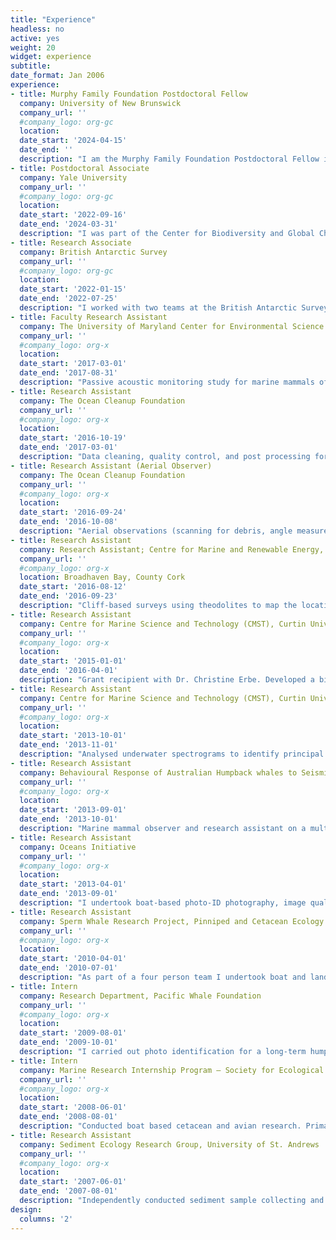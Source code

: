 ```yaml
---
title: "Experience"
headless: no
active: yes
weight: 20
widget: experience
subtitle:
date_format: Jan 2006
experience:
- title: Murphy Family Foundation Postdoctoral Fellow
  company: University of New Brunswick
  company_url: ''
  #company_logo: org-gc
  location: 
  date_start: '2024-04-15'
  date_end: ''
  description: "I am the Murphy Family Foundation Postdoctoral Fellow in Ocean Conservation. I am researching how dynamic management practices protect the endangered North Atlantic Right Whales. I use data from real-time passive acoustic monitoring to examine detection probabilities and vessel behaviour in critical habitat."
- title: Postdoctoral Associate
  company: Yale University
  company_url: ''
  #company_logo: org-gc
  location: 
  date_start: '2022-09-16'
  date_end: '2024-03-31'
  description: "I was part of the Center for Biodiversity and Global Change at Yale University where I work as part of the Biodiversity Movement and Global Change group. My work focused on understanding the drivers and impacts of animal movement on a changing planet. I utilised high-resolution global animal movement data to explore space use and changes over time."
- title: Research Associate
  company: British Antarctic Survey
  company_url: ''
  #company_logo: org-gc
  location: 
  date_start: '2022-01-15'
  date_end: '2022-07-25'
  description: "I worked with two teams at the British Antarctic Survey. The first team analysed acoustic recordings from South Georgia. The second team (Whales from Space) was reviewing VHR satellite images collected from the Antarctic peninsula. In the acoustic monitoring project, I identified underwater sound sources. The main focus is to monitor recovering populations of baleen whales in South Georgia. In the 'Whales From Space' project I classified features of interest and environmental conditions within each VHF image. The main focus is to examine humpback whale (<a>Megaptera novaeangliae</a>) presence and habitat use across the year."
- title: Faculty Research Assistant
  company: The University of Maryland Center for Environmental Science (UMCES), Chesapeake Biological Laboratory (CBL)
  company_url: ''
  #company_logo: org-x
  location: 
  date_start: '2017-03-01'
  date_end: '2017-08-31'
  description: "Passive acoustic monitoring study for marine mammals of Maryland in which I examined the effect of background noise levels on dolphin acoustics in particular key whistle characteristics. Setup, deployment, and recovery of acoustic equipment (SM3M, C-POD, SoundTrap) offshore and in the Chesapeake Bay. Whistle project development with Dr. Helen Bailey. Processed and analysed whistle structure and background noise leading to first author manuscript in Biology Letters."
- title: Research Assistant
  company: The Ocean Cleanup Foundation
  company_url: ''
  #company_logo: org-x
  location: 
  date_start: '2016-10-19'
  date_end: '2017-03-01'
  description: "Data cleaning, quality control, and post processing for plastic distribution over Great Pacific Garbage Patch. Writing of the final report and peer-reviewed publications with colleagues."
- title: Research Assistant (Aerial Observer)
  company: The Ocean Cleanup Foundation
  company_url: ''
  #company_logo: org-x
  location: 
  date_start: '2016-09-24'
  date_end: '2016-10-08'
  description: "Aerial observations (scanning for debris, angle measurements, classification, and photography) through paratrooper doors on C-130 Hercules aircraft for surveys over Great Pacific Garbage Patch to quantify ocean debris. Onsite mission preparations and demobilisation of software and equipment.."
- title: Research Assistant
  company: Research Assistant; Centre for Marine and Renewable Energy, University College Cork
  company_url: ''
  #company_logo: org-x
  location: Broadhaven Bay, County Cork
  date_start: '2016-08-12'
  date_end: '2016-09-23'
  description: "Cliff-based surveys using theodolites to map the location of marine mammals. Involved scanning for marine mammals, theodolite tracking of marine mammals, weather observations, data entry, and analysis"
- title: Research Assistant
  company: Centre for Marine Science and Technology (CMST), Curtin University
  company_url: ''
  #company_logo: org-x
  location: 
  date_start: '2015-01-01'
  date_end: '2016-04-01'
  description: "Grant recipient with Dr. Christine Erbe. Developed a bioacoustics and population ecology study on Australian populations of killer whales (<a>Orcinus orca</a>). Coordinated and led research trips to the Bremer Canyon and Exmouth field sites. Leading the photo identification and behavioural data collection. Data analysis, management, and publication preparation utilising both MATLAB and Raven software.	Designed and formatted a photo identification catalogue using FinBase. Supervised four year 10 students conducting analysis on our data."
- title: Research Assistant
  company: Centre for Marine Science and Technology (CMST), Curtin University
  company_url: ''
  #company_logo: org-x
  location: 
  date_start: '2013-10-01'
  date_end: '2013-11-01'
  description: "Analysed underwater spectrograms to identify principal soundscape features. Utilised noise logger deployment reports to further understand the significant features of each soundscape.	This work fed into a broader study looking at temporal and geographical variability in underwater soundscapes."
- title: Research Assistant
  company: Behavioural Response of Australian Humpback whales to Seismic Surveys (BRAHSS). Joint Industry Partners (JIP)
  company_url: ''
  #company_logo: org-x
  location: 
  date_start: '2013-09-01'
  date_end: '2013-10-01'
  description: "Marine mammal observer and research assistant on a multi-year project looking at the effect of seismic surveys on humpback whales (<a>Megaptera novaeangliae</a>). This role involved consistent and careful scanning for humpback whales to facilitate small vessel focal follows.	During seismic trials ensure mitigations on animal and vessel distances were met by continuous monitoring. Efficient communication to lead monitoring operator across seismic trial period.	Proprietary programme set up, operations for scan surveys, data management."
- title: Research Assistant
  company: Oceans Initiative
  company_url: ''
  #company_logo: org-x
  location: 
  date_start: '2013-04-01'
  date_end: '2013-09-01'
  description: "I undertook boat-based photo-ID photography, image quality and distinctiveness scoring, data management, and matching of a Pacific white-sided dolphin (<a>Lagenorhynchus obliquidens</a>) photo identification catalogue spanning 30-years.. Small vessel data collection for the development of a marine conservation toolkit. Including, multi-species marine mammal line transects utilising CyberTracker for data collection on encounters. Hydrophone deployment and recovery."
- title: Research Assistant
  company: Sperm Whale Research Project, Pinniped and Cetacean Ecology – New Zealand Research Partnership – University of Canterbury
  company_url: ''
  #company_logo: org-x
  location: 
  date_start: '2010-04-01'
  date_end: '2010-07-01'
  description: "As part of a four person team I undertook boat and land based surveys focusing on sperm whales (<a>Physeter macrocephalus</a>) in the Kaikoura Canyon. Boat Based: Cetacean spotting, focal follows, directional and omni-directional hydrophone deployment, acoustic tracking, blow rate sampling photo identification image capture and matching.	Land Based: Scanning for marine mammals theodolite operation and individual focal follows monitoring tourist vessel locations."
- title: Intern
  company: Research Department, Pacific Whale Foundation
  company_url: ''
  #company_logo: org-x
  location: 
  date_start: '2009-08-01'
  date_end: '2009-10-01'
  description: "I carried out photo identification for a long-term humpback whale (<a>Megaptera novaeangliae</a>) catalogue. I independently conducted snorkel reef surveys to investigate frequency of reef contact by the general public and during eco-tours I ensured accurate cetacean logs were maintained during vessel encounters."
- title: Intern
  company: Marine Research Internship Program – Society for Ecological and Coastal Research, University of Victoria Whale Lab
  company_url: ''
  #company_logo: org-x
  location: 
  date_start: '2008-06-01'
  date_end: '2008-08-01'
  description: "Conducted boat based cetacean and avian research. Primarily focused on gray whales (<a>Eschrichtius robustus</a>) and involved: line transects surveys, focal follows, and prey sampling in areas of foraging whales. Data input and photo identification of fluke and dorsal images."
- title: Research Assistant
  company: Sediment Ecology Research Group, University of St. Andrews
  company_url: ''
  #company_logo: org-x
  location: 
  date_start: '2007-06-01'
  date_end: '2007-08-01'
  description: "Independently conducted sediment sample collecting and processing. Assisted PhD students in the laboratory and field to process and analyse samples and input data."
design:
  columns: '2'
---
```

